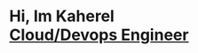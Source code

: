 <h1>Hi, Im Kaherel  <br/><a href="https://github.com/joshmadakor1">Cloud/Devops Engineer </a></h1>


